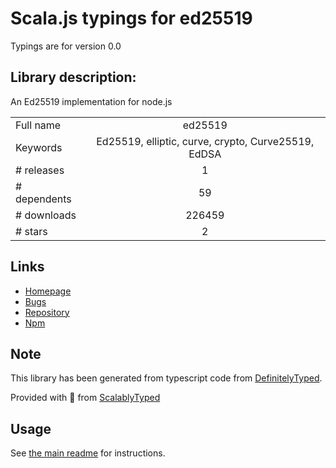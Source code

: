 
# Scala.js typings for ed25519

Typings are for version 0.0

## Library description:
An Ed25519 implementation for node.js

|                    |                 |
| ------------------ | :-------------: |
| Full name          | ed25519 |
| Keywords           | Ed25519, elliptic, curve, crypto, Curve25519, EdDSA |
| # releases         | 1 |
| # dependents       | 59 |
| # downloads        | 226459 |
| # stars            | 2 |

## Links
- [Homepage](https://github.com/dazoe/ed25519#readme)
- [Bugs](https://github.com/dazoe/ed25519/issues)
- [Repository](https://github.com/dazoe/ed25519)
- [Npm](https://www.npmjs.com/package/ed25519)
    


## Note
This library has been generated from typescript code from [DefinitelyTyped](https://definitelytyped.org).

Provided with :purple_heart: from [ScalablyTyped](https://github.com/oyvindberg/ScalablyTyped)

## Usage
See [the main readme](../../readme.md) for instructions.


